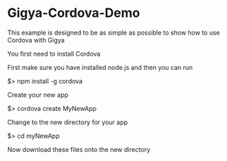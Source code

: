 # Gigya-Cordova-Demo
This example is designed to be as simple as possible to show how to use Cordova with Gigya

You first need to install Cordova

First make sure you have installed node.js and then you can run

$> npm install -g cordova

Create your new app

$> cordova create MyNewApp
 
Change to the new directory for your app

$> cd myNewApp

Now download these files onto the new directory


